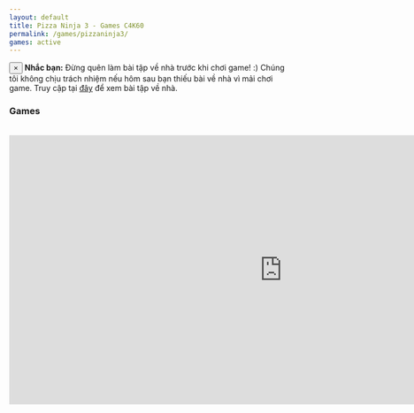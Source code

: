 ```yaml
---
layout: default
title: Pizza Ninja 3 - Games C4K60
permalink: /games/pizzaninja3/
games: active
---
```

 <div class="alert alert-warning alert-dismissible fade show" id="warning-alert">
  <button type="button" class="close" data-dismiss="alert">&times;</button>
  <strong><i class="fas fa-info-circle"></i> Nhắc bạn:</strong> Đừng quên làm bài tập về nhà trước khi chơi game! :) Chúng tôi không chịu trách nhiệm nếu hôm sau bạn thiếu bài về nhà vì mải chơi game. Truy cập tại <a href="/baitap">đây</a> để xem bài tập về nhà.
</div>
<h3><i class="fas fa-gamepad"></i> Games</h3>
<br>
<center>
<iframe src="https://wanted5games.com/games/html5/pizza-ninja-3-new-en-s-iga-cloud/index.html?pub=10" name="cloudgames-com" width="986" height="487" frameborder="0" scrolling="no"></iframe>
</center>